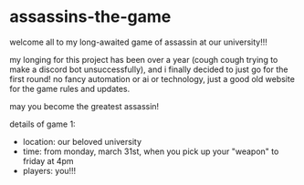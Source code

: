 # assassins-the-game

welcome all to my long-awaited game of assassin at our university!!!

my longing for this project has been over a year (cough cough trying to make a discord bot unsuccessfully), and i finally decided to just go for the first round! no fancy automation or ai or technology, just a good old website for the game rules and updates. 

may you become the greatest assassin!

details of game 1:
- location: our beloved university
- time: from monday, march 31st, when you pick up your "weapon" to friday at 4pm
- players: you!!!
